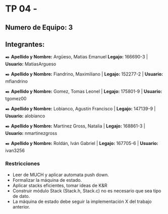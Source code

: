 # TP 04 - 

## Numero de Equipo: 3

## Integrantes:

✒️ **Apellido y Nombre:** Argüeso, Matias Emanuel  **Legajo:** 166690-3 | **Usuario:** MatiasArgueso

✒️ **Apellido y Nombre:** Fiandrino, Maximiliano | **Legajo:** 152277-2 | **Usuario:** mfiandrino

✒️ **Apellido y Nombre:** Gomez, Tomas Leonel | **Legajo:** 175801-9 | **Usuario:** tgomez00

✒️ **Apellido y Nombre:** Lobianco, Agustín Francisco | **Legajo:** 147139-9 | **Usuario:** alobianco

✒️ **Apellido y Nombre:** Martínez Gross, Natalia | **Legajo:** 168861-3 | **Usuario:** nmartinezgross

✒️ **Apellido y Nombre:** Roldán, Iván Gabriel | **Legajo:** 167705-6 | **Usuario:** ivan3256 

### Restricciones 
- Leer de MUCH y aplicar automata push down.
- Formalizar la máquina de estado. 
- Aplicar stacks eficientes, tomar ideas de K&R
- Construir módulo Stack (Stack.h, Stack.c) no es necesario que sea tipo de dato.
- La máquina de estado debe seguir la implementación X del trabajo anterior.
